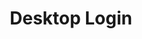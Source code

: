 ---
title: Desktop Login 
id: desktop-login
description: ''
slug: /desktop-login 
keywords: 
 - faq
 - help
pagination_next: null
pagination_prev: null
last_update: 
   date: 03/29/2023
   author: Patricia McPhee
draft: false
doc_type: overview
displayed_sidebar: secureWorkforceSidebar
---